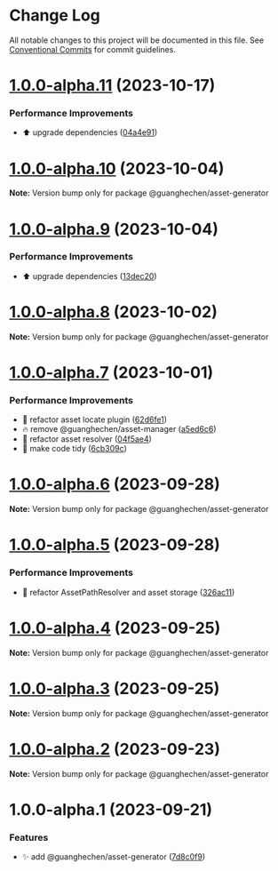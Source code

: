 # Change Log

All notable changes to this project will be documented in this file.
See [Conventional Commits](https://conventionalcommits.org) for commit guidelines.

# [1.0.0-alpha.11](https://github.com/guanghechen/asset/compare/@guanghechen/asset-generator@1.0.0-alpha.10...@guanghechen/asset-generator@1.0.0-alpha.11) (2023-10-17)


### Performance Improvements

* ⬆️ upgrade dependencies ([04a4e91](https://github.com/guanghechen/asset/commit/04a4e918a9d2146126f56b6982e7f0fef1aa26f7))





# [1.0.0-alpha.10](https://github.com/guanghechen/asset/compare/@guanghechen/asset-generator@1.0.0-alpha.9...@guanghechen/asset-generator@1.0.0-alpha.10) (2023-10-04)

**Note:** Version bump only for package @guanghechen/asset-generator





# [1.0.0-alpha.9](https://github.com/guanghechen/asset/compare/@guanghechen/asset-generator@1.0.0-alpha.8...@guanghechen/asset-generator@1.0.0-alpha.9) (2023-10-04)


### Performance Improvements

* ⬆️ upgrade dependencies ([13dec20](https://github.com/guanghechen/asset/commit/13dec20e863b16c04585c448dfaa867d4c79d27d))





# [1.0.0-alpha.8](https://github.com/guanghechen/asset/compare/@guanghechen/asset-generator@1.0.0-alpha.7...@guanghechen/asset-generator@1.0.0-alpha.8) (2023-10-02)

**Note:** Version bump only for package @guanghechen/asset-generator





# [1.0.0-alpha.7](https://github.com/guanghechen/asset/compare/@guanghechen/asset-generator@1.0.0-alpha.6...@guanghechen/asset-generator@1.0.0-alpha.7) (2023-10-01)


### Performance Improvements

* :art:  refactor asset locate plugin ([62d6fe1](https://github.com/guanghechen/asset/commit/62d6fe12c01c182216a599c3743978a1e65b17d6))
* :fire:  remove @guanghechen/asset-manager ([a5ed6c6](https://github.com/guanghechen/asset/commit/a5ed6c67be6007c2fec1b1ba6fbea82a022d6e29))
* :art:  refactor asset resolver ([04f5ae4](https://github.com/guanghechen/asset/commit/04f5ae4ce5fdcb0386619896ebf5cb1fcdfb8042))
* 🎨 make code tidy ([6cb309c](https://github.com/guanghechen/asset/commit/6cb309c64a365a5930f19249aab1b202d17c3f06))





# [1.0.0-alpha.6](https://github.com/guanghechen/asset/compare/@guanghechen/asset-generator@1.0.0-alpha.5...@guanghechen/asset-generator@1.0.0-alpha.6) (2023-09-28)

**Note:** Version bump only for package @guanghechen/asset-generator





# [1.0.0-alpha.5](https://github.com/guanghechen/asset/compare/@guanghechen/asset-generator@1.0.0-alpha.4...@guanghechen/asset-generator@1.0.0-alpha.5) (2023-09-28)


### Performance Improvements

* :art:  refactor AssetPathResolver and asset storage ([326ac11](https://github.com/guanghechen/asset/commit/326ac1126cef6fdc4b5074fae8356d9d664efd98))





# [1.0.0-alpha.4](https://github.com/guanghechen/asset/compare/@guanghechen/asset-generator@1.0.0-alpha.3...@guanghechen/asset-generator@1.0.0-alpha.4) (2023-09-25)

**Note:** Version bump only for package @guanghechen/asset-generator





# [1.0.0-alpha.3](https://github.com/guanghechen/asset/compare/@guanghechen/asset-generator@1.0.0-alpha.2...@guanghechen/asset-generator@1.0.0-alpha.3) (2023-09-25)

**Note:** Version bump only for package @guanghechen/asset-generator





# [1.0.0-alpha.2](https://github.com/guanghechen/asset/compare/@guanghechen/asset-generator@1.0.0-alpha.1...@guanghechen/asset-generator@1.0.0-alpha.2) (2023-09-23)

**Note:** Version bump only for package @guanghechen/asset-generator





# 1.0.0-alpha.1 (2023-09-21)


### Features

* ✨ add @guanghechen/asset-generator ([7d8c0f9](https://github.com/guanghechen/asset/commit/7d8c0f990bf40bf37eb38c5d7ac021c9903200ba))
